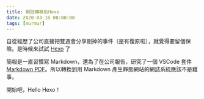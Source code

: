 ```yaml
---
title: 網誌轉移到Hexo
date: 2020-03-16 08:00:00
tags: [murmur]
---
```

自從經歷了公司直接把雙週會分享刪掉的事件（是有復原啦），就覺得要留個保險。是時候來試試 [Hexo](https://hexo.io/) 了

簡報是一直習慣寫 Markdown，還為了在公司報告，研究了一個 VSCode 套件 [Markdown PDF](https://marketplace.visualstudio.com/items?itemName=tom-latham.markdown-pdf-plus)。所以轉換到用 Markdown 產生靜態網站的網誌系統應該不是難事。

開始吧，Hello Hexo！
